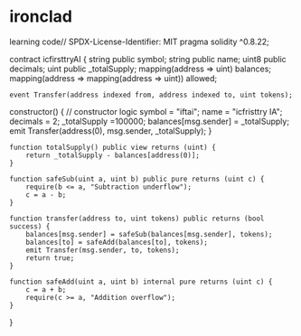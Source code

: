 # ironclad
learning code// SPDX-License-Identifier: MIT
pragma solidity ^0.8.22;

contract icfirsttryAI  {
    string public symbol;
    string public name;
    uint8 public decimals;
    uint public _totalSupply;
    mapping(address => uint) balances;
    mapping(address => mapping(address => uint)) allowed;

    event Transfer(address indexed from, address indexed to, uint tokens);

   constructor() {
    // constructor logic
        symbol = "iftai";
        name = "icfristtry IA";
        decimals = 2;
        _totalSupply =100000;
        balances[msg.sender] = _totalSupply;
        emit Transfer(address(0), msg.sender, _totalSupply);
    }

    function totalSupply() public view returns (uint) {
        return _totalSupply - balances[address(0)];
    }

    function safeSub(uint a, uint b) public pure returns (uint c) {
        require(b <= a, "Subtraction underflow");
        c = a - b;
    }

    function transfer(address to, uint tokens) public returns (bool success) {
        balances[msg.sender] = safeSub(balances[msg.sender], tokens);
        balances[to] = safeAdd(balances[to], tokens);
        emit Transfer(msg.sender, to, tokens);
        return true;
    }
    
    function safeAdd(uint a, uint b) internal pure returns (uint c) {
        c = a + b;
        require(c >= a, "Addition overflow");
    }
}

